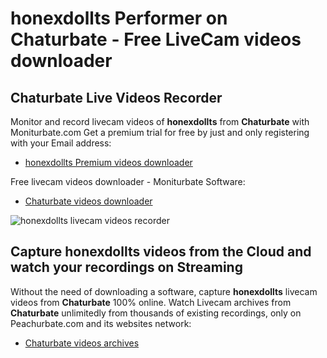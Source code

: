 # honexdollts Performer on Chaturbate - Free LiveCam videos downloader

## Chaturbate Live Videos Recorder

Monitor and record livecam videos of **honexdollts** from **Chaturbate** with Moniturbate.com
Get a premium trial for free by just and only registering with your Email address:
* [honexdollts Premium videos downloader](https://moniturbate.com/request-demo-licence-key.html)

Free livecam videos downloader - Moniturbate Software:
* [Chaturbate videos downloader](https://moniturbate.com/moniturbate-download-software.html)

![honexdollts livecam videos recorder](https://peachurnet.com/templates/moniturbate-software.png)


## Capture honexdollts videos from the Cloud and watch your recordings on Streaming

Without the need of downloading a software, capture **honexdollts** livecam videos from **Chaturbate** 100% online.
Watch Livecam archives from **Chaturbate** unlimitedly from thousands of existing recordings, only on Peachurbate.com and its websites network:
* [Chaturbate videos archives](https://peachurnet.com/)